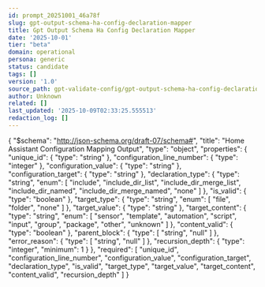 ```yaml
---
id: prompt_20251001_46a78f
slug: gpt-output-schema-ha-config-declaration-mapper
title: Gpt Output Schema Ha Config Declaration Mapper
date: '2025-10-01'
tier: "beta"
domain: operational
persona: generic
status: candidate
tags: []
version: '1.0'
source_path: gpt-validate-config/gpt-output-schema-ha-config-declaration-mapper.json
author: Unknown
related: []
last_updated: '2025-10-09T02:33:25.555513'
redaction_log: []
---
```


{
  "$schema": "http://json-schema.org/draft-07/schema#",
  "title": "Home Assistant Configuration Mapping Output",
  "type": "object",
  "properties": {
    "unique_id": {
      "type": "string"
    },
    "configuration_line_number": {
      "type": "integer"
    },
    "configuration_value": {
      "type": "string"
    },
    "configuration_target": {
      "type": "string"
    },
    "declaration_type": {
      "type": "string",
      "enum": [
        "include",
        "include_dir_list",
        "include_dir_merge_list",
        "include_dir_named",
        "include_dir_merge_named",
        "none"
      ]
    },
    "is_valid": {
      "type": "boolean"
    },
    "target_type": {
      "type": "string",
      "enum": [
        "file",
        "folder",
        "none"
      ]
    },
    "target_value": {
      "type": "string"
    },
    "target_content": {
      "type": "string",
      "enum": [
        "sensor",
        "template",
        "automation",
        "script",
        "input",
        "group",
        "package",
        "other",
        "unknown"
      ]
    },
    "content_valid": {
      "type": "boolean"
    },
    "parent_block": {
      "type": [
        "string",
        "null"
      ]
    },
    "error_reason": {
      "type": [
        "string",
        "null"
      ]
    },
    "recursion_depth": {
      "type": "integer",
      "minimum": 1
    }
  },
  "required": [
    "unique_id",
    "configuration_line_number",
    "configuration_value",
    "configuration_target",
    "declaration_type",
    "is_valid",
    "target_type",
    "target_value",
    "target_content",
    "content_valid",
    "recursion_depth"
  ]
}
